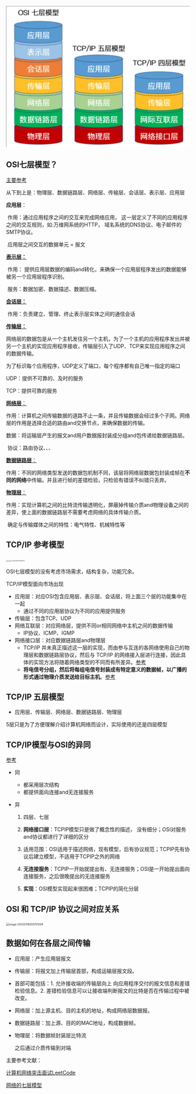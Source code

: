 <img src="pic/1%20%E4%B8%83%E5%B1%82%E6%A8%A1%E5%9E%8B.assets/image-20220323152525573.png" alt="image-20220323152525573"  />

## OSI七层模型？

[主要参考](https://juejin.cn/post/6932001161532669960#heading-1)

从下到上是：物理层、数据链路层、网络层、传输层、会话层、表示层、应用层

**应用层**： 

​		作用：通过应用程序之间的交互来完成网络应用， 这一层定义了不同的应用程序之间的交互规则，如:万维网系统的HTTP， 域名系统的DNS协议、电子邮件的SMTP协议。

​		应用层之间交互的数据单元 = 报文

[**表示层：**](https://juejin.cn/post/6932001161532669960#heading-1)

​		作用： 提供应用层数据的编码and转化，来确保一个应用层程序发出的数据能够被另一个应用层程序识别。

​		服务：数据加密、数据描述、数据压缩。

[**会话层：**]()

​		作用：负责建立、管理、终止表示层实体之间的通信会话

[**传输层：**]()

​		网络层的数据包是从一个主机发往另一个主机，为了一个主机的应用程序发出并被另一个主机的实现应用程序接收，传输层引入了UDP、TCP来实现应用程序之间的数据传输。

为了标识每个应用程序，UDP定义了端口，每个程序都有自己唯一指定的端口

UDP：提供不可靠的、及时的服务

TCP：提供可靠的服务

[**网络层**：](https://juejin.cn/post/6932001161532669960#heading-1)

​	作用：计算机之间传输数据的道路不止一条，并且传输数据会经过多个子网。网络层的作用是选择合适的路由and交换节点，来确保数据的传输。

​	数据：将运输层产生的报文and用户数据报封装成分组and包传递给数据链路层。

​	协议：路由协议、、、

[**数据链路层**：](https://github.com/frank-lam/fullstack-tutorial/blob/master/notes/%E8%AE%A1%E7%AE%97%E6%9C%BA%E7%BD%91%E7%BB%9C.md#1%E4%BA%94%E5%B1%82%E5%8D%8F%E8%AE%AE)

​	作用：不同的网络类型发送的数据包机制不同，该层将网络层数据包封装成帧在**不同的网络**中传输。并且进行帧的差错检验，只检验有错误不纠错只丢弃。

[**物理层**：](https://juejin.cn/post/6932001161532669960#heading-1)

​	作用：实现计算机之间的比特流传输透明化，屏蔽掉传输介质and物理设备之间的差异，使上面的数据链路层不需要考虑网络的具体传输介质。

​	确定与传输媒体之间的特性：电气特性、机械特性等



## TCP/IP 参考模型

<img src="pic/%E6%88%91%E7%9A%84%E5%85%AB%E8%82%A1%E6%96%87.assets/image-20220315215209509.png" alt="image-20220315215209509" style="zoom:25%;" />

OSI七层模型的没有考虑市场需求，结构复杂，功能冗余。

TCP/IP模型面向市场出现

- 应用层：对应OSI包含应用层、表示层、会话层，将上面三个层的功能集中在一起
   - 通过不同的应用层协议为不同的应用提供服务
- 传输层：包含TCP、UDP
- 网络互联层：对应网络层，提供不同or相同网络中主机之间的数据传输
   - IP协议、ICMP、IGMP
- 网络接口层：对应数据链路层and物理层
   - TCP/IP 并未真正描述这一层的实现，而由参与互连的各网络使用自己的物理层和数据链路层协议，然后与 TCP/IP 的网络接入层进行连接，因此具体的实现方法将随着网络类型的不同而有所差异。[参考](https://juejin.cn/post/6932001161532669960#heading-2)
   - **将电信号分组，然后将每组电信号封装成有特定意义的数据帧，以广播的形式通过物理介质发送给目标主机**。[参考](https://arch-long.cn/articles/network/OSI%E6%A8%A1%E5%9E%8BTCPIP%E5%8D%8F%E8%AE%AE%E6%A0%88.html)



## TCP/IP 五层模型

- 应用层、传输层、网络层、数据链路层、物理层

5层只是为了方便理解介绍计算机网络而设计，实际使用的还是四层模型



## TCP/IP模型与OSI的异同

[参考](https://juejin.cn/post/6932001161532669960#heading-3)

- 同

   - 都采用层次结构
   - 都提供面向连接and无连接服务

- 异

   1. 四层、七层

   2. **网络接口层**：TCPIP模型只是做了概念性的描述， 没有细分；OSI对服务and协议都进行了详细的区分
   3. 适用范围：OSI适用于描述网络，现有模型，后有协议规范；TCPIP先有协议后建立模型，不适用于TCPIP之外的网络
   4. **无连接服务**：TCPIP一开始就提出有、无连接服务；OSI是一开始提出面向连接服务，之后很晚提出的无连接服务
   5. **实现**：OSI模型实现起来很困难；TCPIP的简化分层



## OSI 和 TCP/IP 协议之间对应关系

<img src="../NotesForBase/pic/%E6%88%91%E7%9A%84%E5%85%AB%E8%82%A1%E6%96%87.assets/image-20220316200701208.png" alt="image-20220316200701208" style="zoom: 50%;" />



## 数据如何在各层之间传输

- 应用层：产生应用层报文

- 传输层：将报文加上传输层首部，构成运输层报文段。 
  
- 首部可能包括：1. 允许接收端的传输层向上 向应用程序交付的报文信息和差错检验信息。2. 差错检验信息可以让接收端判断报文的比特是否在传输过程中被改变。
  
- 网络层：加上源主机、目的主机的地址，构成网络层数据报。

- 数据链路层：加上源、目的的MAC地址，构成数据帧。

- 物理层：将数据帧封装层比特流

   之后通过介质传输到对端





主要参考文献：

[计算机网络突击面试LeetCode](https://juejin.cn/post/6932001161532669960#heading-5)

[网络的七层模型](https://arch-long.cn/articles/network/OSI%E6%A8%A1%E5%9E%8BTCPIP%E5%8D%8F%E8%AE%AE%E6%A0%88.html)



